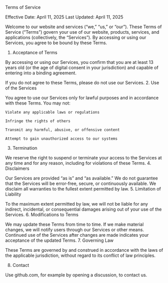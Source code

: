 Terms of Service

Effective Date: April 11, 2025
Last Updated: April 11, 2025

Welcome to our website and services (“we,” “us,” or “our”). These Terms of Service (“Terms”) govern your use of our website, products, services, and applications (collectively, the “Services”). By accessing or using our Services, you agree to be bound by these Terms.
1. Acceptance of Terms

By accessing or using our Services, you confirm that you are at least 13 years old (or the age of digital consent in your jurisdiction) and capable of entering into a binding agreement.

If you do not agree to these Terms, please do not use our Services.
2. Use of the Services

You agree to use our Services only for lawful purposes and in accordance with these Terms. You may not:

    Violate any applicable laws or regulations

    Infringe the rights of others

    Transmit any harmful, abusive, or offensive content

    Attempt to gain unauthorized access to our systems

3. Termination

We reserve the right to suspend or terminate your access to the Services at any time and for any reason, including for violations of these Terms.
4. Disclaimers

Our Services are provided “as is” and “as available.” We do not guarantee that the Services will be error-free, secure, or continuously available. We disclaim all warranties to the fullest extent permitted by law.
5. Limitation of Liability

To the maximum extent permitted by law, we will not be liable for any indirect, incidental, or consequential damages arising out of your use of the Services.
6. Modifications to Terms

We may update these Terms from time to time. If we make material changes, we will notify users through our Services or other means. Continued use of the Services after changes are made indicates your acceptance of the updated Terms.
7. Governing Law

These Terms are governed by and construed in accordance with the laws of the applicable jurisdiction, without regard to its conflict of law principles.

8. Contact

Use github.com, for example by opening a discussion, to contact us.
